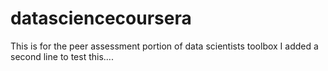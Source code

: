 datasciencecoursera
===================

This is for the peer assessment portion of data scientists toolbox
I added a second line to test this....
